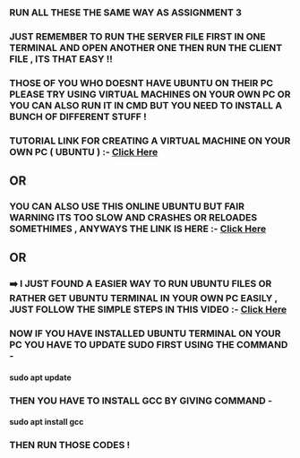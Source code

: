 ### RUN ALL THESE THE SAME WAY AS ASSIGNMENT 3

### JUST REMEMBER TO RUN THE SERVER FILE FIRST IN ONE TERMINAL AND OPEN ANOTHER ONE THEN RUN THE CLIENT FILE , ITS THAT EASY !!

### THOSE OF YOU WHO DOESNT HAVE UBUNTU ON THEIR PC PLEASE TRY USING VIRTUAL MACHINES ON YOUR OWN PC OR YOU CAN ALSO RUN IT IN CMD BUT YOU NEED TO INSTALL A BUNCH OF DIFFERENT STUFF !

### TUTORIAL LINK FOR CREATING A VIRTUAL MACHINE ON YOUR OWN PC ( UBUNTU ) :- [Click Here](https://www.youtube.com/watch?v=luhHDo4ei34)


## OR


### YOU CAN ALSO USE THIS ONLINE UBUNTU BUT FAIR WARNING ITS TOO SLOW AND CRASHES OR RELOADES SOMETHIMES , ANYWAYS THE LINK IS HERE :- [Click Here](https://www.onworks.net/programs/terminal-online)


## OR


### ➡️ I JUST FOUND A EASIER WAY TO RUN UBUNTU FILES OR RATHER GET UBUNTU TERMINAL IN YOUR OWN PC EASILY , JUST FOLLOW THE SIMPLE STEPS IN THIS VIDEO :- [Click Here](https://www.youtube.com/watch?v=LLlfLpvQg04)


### NOW IF YOU HAVE INSTALLED UBUNTU TERMINAL ON YOUR PC YOU HAVE TO UPDATE SUDO FIRST USING THE COMMAND -

#### sudo apt update

### THEN YOU HAVE TO INSTALL GCC BY GIVING COMMAND -

#### sudo apt install gcc

### THEN RUN THOSE CODES !
